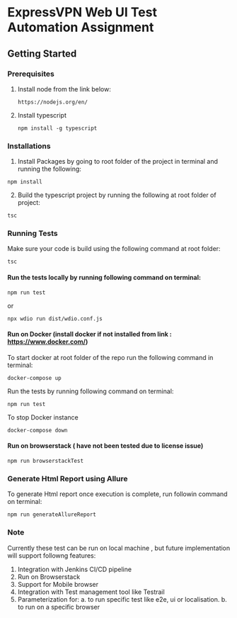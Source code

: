 # ExpressVPN Web UI Test Automation Assignment

## Getting Started

### Prerequisites

1. Install node from the link below:
    ```
    https://nodejs.org/en/
    ```
2. Install typescript

    ```
    npm install -g typescript
    ```

### Installations

1. Install Packages by going to root folder of the project in terminal and running the following:

```
npm install
```

2. Build the typescript project by running the following at root folder of project:

```
tsc
```

### Running Tests

Make sure your code is build using the following command at root folder:

```
tsc
```

#### Run the tests locally by running following command on terminal:

```
npm run test
```

or 

```
npx wdio run dist/wdio.conf.js
```

#### Run on Docker (install docker if not installed from link : https://www.docker.com/)

To start docker at root folder of the repo run the following command in terminal:

```
docker-compose up
```

Run the tests by running following command on terminal:

```
npm run test
```

To stop Docker instance
```
docker-compose down
```

#### Run on browserstack ( have not been tested due to license issue)

```
npm run browserstackTest
```
### Generate Html Report using Allure

To generate Html report once execution is complete, run followin command on terminal:

```
npm run generateAllureReport
```


### Note
Currently these test can be run on local machine , but future implementation will support followng features:
1. Integration with Jenkins CI/CD pipeline
2. Run on Browserstack 
3. Support for Mobile browser
4. Integration with Test management tool like Testrail
5. Parameterization for:
    a. to run specific test like e2e, ui or localisation.
    b. to run on a specific browser